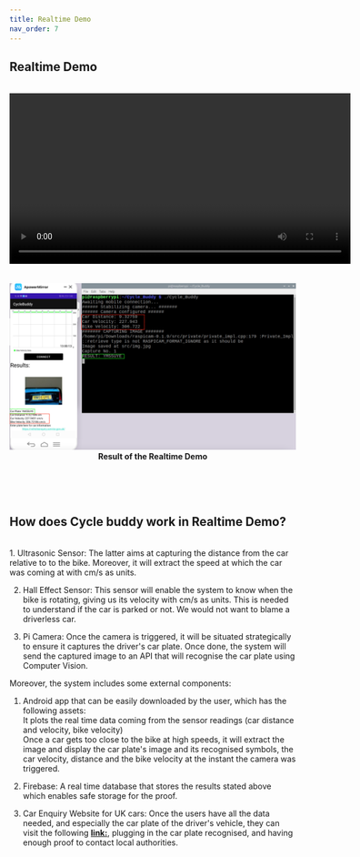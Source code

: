 ```yaml
---
title: Realtime Demo
nav_order: 7
---
```


## Realtime Demo
<br>
<div align="center">
  <video width="600" controls>
    <source src="videos/outdoor-demo-fix1.mp4" type="video/mp4">
  </video>
</div>
<br>

<p align="center">
  <img src="images/Results+RealTime.png" width="700">
  <br>   
  <b>Result of the Realtime Demo</b>    
</p>
<br><br><br />

## How does Cycle buddy work in Realtime Demo?
<br>
1. Ultrasonic Sensor: The latter aims at capturing the distance from the car relative to to the bike. Moreover, it will extract the speed at which the car was coming at with cm/s as units.<br>

2. Hall Effect Sensor: This sensor will enable the system to know when the bike is rotating, giving us its velocity with cm/s as units. This is needed to understand if the car is parked or not. We would not want to blame a driverless car.<br>

3. Pi Camera: Once the camera is triggered, it will be situated strategically to ensure it captures the driver's car plate. Once done, the system will send the captured image to an API that will recognise the car plate using Computer Vision.<br>

Moreover, the system includes some external components:<br>

1. Android app that can be easily downloaded by the user, which has the following assets:<br>
It plots the real time data coming from the sensor readings (car distance and velocity, bike velocity)<br>
Once a car gets too close to the bike at high speeds, it will extract the image and display the car plate's image and its recognised symbols, the car velocity, distance and the bike velocity at the instant the camera was triggered.<br>

2. Firebase:
A real time database that stores the results stated above which enables safe storage for the proof.<br>

3. Car Enquiry Website for UK cars:
Once the users have all the data needed, and especially the car plate of the driver's vehicle, they can visit the following [**link:**](https://vehicleenquiry.service.gov.uk/), plugging in the car plate recognised, and having enough proof to contact local authorities.
  
